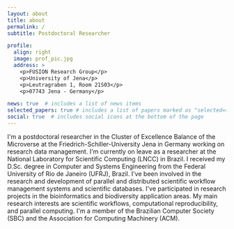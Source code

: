 ```yaml
---
layout: about
title: about
permalink: /
subtitle: Postdoctoral Researcher

profile:
  align: right
  image: prof_pic.jpg
  address: >
    <p>FUSION Research Group</p>
    <p>University of Jena</p>
    <p>Leutragraben 1, Room 21S03</p>
    <p>07743 Jena - Germany</p>

news: true  # includes a list of news items
selected_papers: true # includes a list of papers marked as "selected={true}"
social: true  # includes social icons at the bottom of the page
---
```


I'm a postdoctoral researcher in the Cluster of Excellence Balance of the Microverse at the Friedrich-Schiller-University Jena in Germany working on research data management. I'm currently on leave as a researcher at the National Laboratory for Scientific Computing (LNCC) in Brazil. I received my D.Sc. degree in Computer and Systems Engineering from the Federal University of Rio de Janeiro (UFRJ), Brazil. I've been involved in the research and development of parallel and distributed scientific workflow management systems and scientific databases. I've participated in research projects in the bioinformatics and biodiversity application areas. My main research interests are scientific workflows,
computational reproducibility, and parallel computing. I'm a member of the Brazilian Computer Society (SBC) and the Association for Computing Machinery (ACM).
